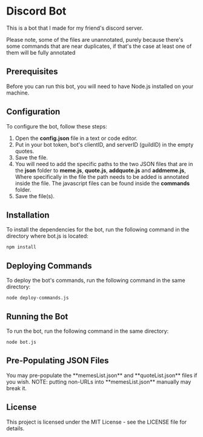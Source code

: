 <h1>Discord Bot</h1>
<p>This is a bot that I made for my friend's discord server.</p>
<p>Please note, some of the files are unannotated, purely because there's some commands that are near duplicates, if that's the case at least one of them will be fully annotated</p>

<h2>Prerequisites</h2>
<p>Before you can run this bot, you will need to have Node.js installed on your machine.</p>

<h2>Configuration</h2>
<p>
To configure the bot, follow these steps:

1. Open the **config.json** file in a text or code editor.
2. Put in your bot token, bot's clientID, and serverID (guildID) in the empty quotes.
3. Save the file.
4. You will need to add the specific paths to the two JSON files that are in the **json** folder to **meme.js**, **quote.js**, **addquote.js** and **addmeme.js**, Where specifically in the file the path needs to be added is annotated inside the file. The javascript files can be found inside the **commands** folder.
5. Save the file(s).
</p>

<h2>Installation</h2>
<p>To install the dependencies for the bot, run the following command in the directory where bot.js is located:</p>
<code>npm install</code>

<h2>Deploying Commands</h2>
<p>To deploy the bot's commands, run the following command in the same directory:</p>
<code>node deploy-commands.js</code>

<h2>Running the Bot</h2>
<p>To run the bot, run the following command in the same directory:</p>
<code>node bot.js</code>

<h2>Pre-Populating JSON Files</h2>
<p>You may pre-populate the **memesList.json** and **quoteList.json** files if you wish. NOTE: putting non-URLs into **memesList.json** manually may break it.</p>

<h2>License</h2>
<p>This project is licensed under the MIT License - see the LICENSE file for details.</p>
